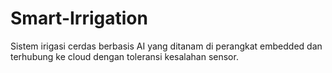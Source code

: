 # Smart-Irrigation
Sistem irigasi cerdas berbasis AI yang ditanam di perangkat embedded dan terhubung ke cloud dengan toleransi kesalahan sensor.

